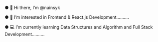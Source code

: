   ●  👋 Hi there, I’m @nainsyk 
  
  ●  👀 I’m interested in Frontend & React.js Development..........
  
  ●  💻 I’m currently learning Data Structures and Algorithm and Full Stack Development..........
